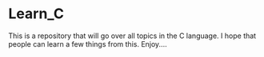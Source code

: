 # Learn_C
This is a repository that will go over all topics in the C language.  I hope that people can learn a few things from this.  Enjoy....
